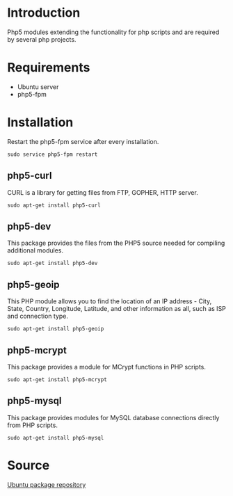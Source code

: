 # Introduction

Php5 modules extending the functionality for php scripts and are required by several php projects.

# Requirements

* Ubuntu server
* php5-fpm

# Installation

Restart the php5-fpm service after every installation.

    sudo service php5-fpm restart

## php5-curl

CURL is a library for getting files from FTP, GOPHER, HTTP server.

    sudo apt-get install php5-curl

## php5-dev

This package provides the files from the PHP5 source needed for compiling additional modules.

    sudo apt-get install php5-dev 
	
## php5-geoip

This PHP module allows you to find the location of an IP address - City, State, Country, Longitude, Latitude, and other information as all, such as ISP and connection type.

    sudo apt-get install php5-geoip
	
## php5-mcrypt

This package provides a module for MCrypt functions in PHP scripts.

    sudo apt-get install php5-mcrypt

## php5-mysql

This package provides modules for MySQL database connections directly from PHP scripts.

    sudo apt-get install php5-mysql
	
# Source
	
[Ubuntu package repository](http://packages.ubuntu.com/)